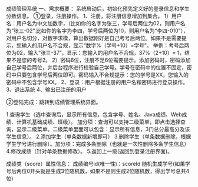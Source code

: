 成绩管理系统
一、需求概要：
系统启动后，初始化预先定义好的登录信息和学生分数信息。
①登录，注册操作。
1、注册，将注册信息增加到集合。
1）用户名：用户名为中文加数字，（比如你的名字为张三，学号后两位为02，则用户名为“张三-02”.比如你的名字为李四，学号后两位为10，则用户名为“李四-010”），对用户名切分，对数字求模，算出数据刚好是自己考号后两位。如果不是需要提示，您输入的用户名不合规，显示“数字%（学号+10）=学号”。
举例：考号后两位为02，输入“张三-37”，显示：您输入的用户名不合规，37%（2+10）= 1，结果不是您的考号2。
2）密码6位，注册不足6位需要提示。添加密码时，密码添加自己学号后两位，并后台程序进行校验自己学号。学号在密码中的位置不固定，密码中只要包含学号后两位即可。密码输入不合规提示：您的学号是XX，您输入的密码中不包含学号XX。
2、登录：用户根据注册的用户名和密码进行登录操作。
3、退出系统
4、输出已注册的用户

②登陆完成：跳转到成绩管理系统界面。

1.查询学生（选中查询后，显示所有信息，包含学号、姓名、Java成绩、Web成绩、计算机基础成绩、班级）。
加分项：查询可以支持二级菜单，即点击选择查询，显示二级菜单。二级菜单里面可以包含：显示所有信息，3门总分最高分及该学生信息）。 
2.添加学生（单条数据新增即可）
3.删除学生（单条数据删除，根据学生学号进行删除）。加分项：完成多条删除（也就是一次性删除多条学生信息）
4.修改成绩（针对单条数据修改）。
5.返回上一级(返回到登录注册界面)。



成绩类（score）属性信息：
成绩编号id(唯一性)：scoreId
随机生成学号(如果学号后两位0开头就是生成3位随机数，如果不是则生成2位随机数，得出学号总共4位)
